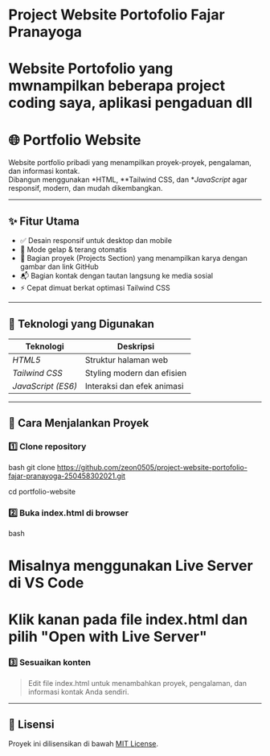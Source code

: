 # Project Website Portofolio Fajar Pranayoga
Website Portofolio yang mwnampilkan beberapa project coding saya, aplikasi pengaduan dll 
=======
# 🌐 Portfolio Website

Website portfolio pribadi yang menampilkan proyek-proyek, pengalaman, dan informasi kontak.  
Dibangun menggunakan *HTML, **Tailwind CSS, dan **JavaScript* agar responsif, modern, dan mudah dikembangkan.

---

## ✨ Fitur Utama

- ✅ Desain responsif untuk desktop dan mobile  
- 🎨 Mode gelap & terang otomatis  
- 💼 Bagian proyek (Projects Section) yang menampilkan karya dengan gambar dan link GitHub  
- 📬 Bagian kontak dengan tautan langsung ke media sosial  
- ⚡ Cepat dimuat berkat optimasi Tailwind CSS  

---

## 🧰 Teknologi yang Digunakan

| Teknologi | Deskripsi |
|------------|------------|
| *HTML5* | Struktur halaman web |
| *Tailwind CSS* | Styling modern dan efisien |
| *JavaScript (ES6)* | Interaksi dan efek animasi |

---

## 🚀 Cara Menjalankan Proyek

### 1️⃣ Clone repository
bash
git clone https://github.com/zeon0505/project-website-portofolio-fajar-pranayoga-250458302021.git

cd portfolio-website


### 2️⃣ Buka index.html di browser
bash
# Misalnya menggunakan Live Server di VS Code
# Klik kanan pada file index.html dan pilih "Open with Live Server"

### 3️⃣ Sesuaikan konten  
> Edit file index.html untuk menambahkan proyek, pengalaman, dan informasi kontak Anda sendiri.
---
## 📄 Lisensi
Proyek ini dilisensikan di bawah [MIT License](LICENSE).